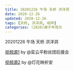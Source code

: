 ```yaml
---
title: 20201226 午场 天桥 洪洋洞
date: 2020-12-26
updated: 2020-12-26
tags: [天桥, 洪洋洞, 相声] 
categories: (2020)庚子年场次 
---
```

20201226 午场 天桥 洪洋洞



[视频源1](https://weibo.com/6574451359/JAgq4oS4W) by @栾云平粉丝团后援会

[视频源2](https://weibo.com/1950216183/JAgQwlxLz)  by @灯花映祈安